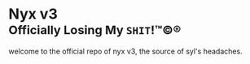# Nyx **v3**<br><sup>Officially Losing My **`SHIT`**!™️©️®</sup>

welcome to the official repo of nyx v3, the source of syl's headaches.